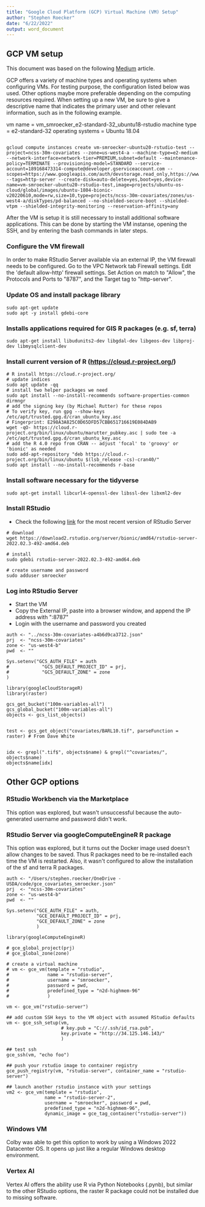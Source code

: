 ```yaml
---
title: "Google Cloud Platform (GCP) Virtual Machine (VM) Setup"
author: "Stephen Roecker"
date: "6/22/2022"
output: word_document
---
```


## GCP VM setup

This document was based on the following [Medium](https://medium.com/analytics-vidhya/running-r-rstudio-in-a-gcp-vm-21a8458ef086) article.

GCP offers a variety of machine types and operating systems when configuring VMs. For testing purpose, the configuration listed below was used. Other options maybe more preferable depending on the computing resources required. When setting up a new VM, be sure to give a descriptive name that indicates the primary user and other relevant information, such as in the following example.

vm name = vm_smroecker_e2-standard-32_ubuntu18-rstudio machine type = e2-standard-32 operating systems = Ubuntu 18.04

```{bash}

gcloud compute instances create vm-smroecker-ubuntu20-rstudio-test --project=ncss-30m-covariates --zone=us-west4-a --machine-type=e2-medium --network-interface=network-tier=PREMIUM,subnet=default --maintenance-policy=TERMINATE --provisioning-model=STANDARD --service-account=189168473314-compute@developer.gserviceaccount.com --scopes=https://www.googleapis.com/auth/devstorage.read_only,https://www.googleapis.com/auth/logging.write,https://www.googleapis.com/auth/monitoring.write,https://www.googleapis.com/auth/servicecontrol,https://www.googleapis.com/auth/service.management.readonly,https://www.googleapis.com/auth/trace.append --tags=http-server --create-disk=auto-delete=yes,boot=yes,device-name=vm-smroecker-ubuntu20-rstudio-test,image=projects/ubuntu-os-cloud/global/images/ubuntu-1804-bionic-v20220610,mode=rw,size=10,type=projects/ncss-30m-covariates/zones/us-west4-a/diskTypes/pd-balanced --no-shielded-secure-boot --shielded-vtpm --shielded-integrity-monitoring --reservation-affinity=any

```

After the VM is setup it is still necessary to install additional software applications. This can be done by starting the VM instanse, opening the SSH, and by entering the bash commands in later steps.

### Configure the VM firewall

In order to make RStudio Server available via an external IP, the VM firewall needs to be configured. Go to the VPC Network tab Firewall settings. Edit the 'default allow-http' firewall settings. Set Action on match to "Allow", the Protocols and Ports to "8787", and the Target tag to "http-server".

### Update OS and install package library

```{bash}
sudo apt-get update
sudo apt -y install gdebi-core
```

### Installs applications required for GIS R packages (e.g. sf, terra)

```{bash}
sudo apt-get install libudunits2-dev libgdal-dev libgeos-dev libproj-dev libmysqlclient-dev 
```

### Install current version of R (<https://cloud.r-project.org/>)

```{bash}
# R install https://cloud.r-project.org/
# update indices
sudo apt update -qq
# install two helper packages we need
sudo apt install --no-install-recommends software-properties-common dirmngr
# add the signing key (by Michael Rutter) for these repos
# To verify key, run gpg --show-keys /etc/apt/trusted.gpg.d/cran_ubuntu_key.asc 
# Fingerprint: E298A3A825C0D65DFD57CBB651716619E084DAB9
wget -qO- https://cloud.r-project.org/bin/linux/ubuntu/marutter_pubkey.asc | sudo tee -a /etc/apt/trusted.gpg.d/cran_ubuntu_key.asc
# add the R 4.0 repo from CRAN -- adjust 'focal' to 'groovy' or 'bionic' as needed
sudo add-apt-repository "deb https://cloud.r-project.org/bin/linux/ubuntu $(lsb_release -cs)-cran40/"
sudo apt install --no-install-recommends r-base
```

### Install software necessary for the tidyverse

```{bash}
sudo apt-get install libcurl4-openssl-dev libssl-dev libxml2-dev
```

### Install RStudio 

-   Check the following [link](https://www.rstudio.com/products/rstudio/download-server/debian-ubuntu/) for the most recent version of RStudio Server

```{bash}
# download
wget https://download2.rstudio.org/server/bionic/amd64/rstudio-server-2022.02.3-492-amd64.deb

# install
sudo gdebi rstudio-server-2022.02.3-492-amd64.deb

# create username and password
sudo adduser smroecker
```

### Log into RStudio Server

-   Start the VM
-   Copy the External IP, paste into a browser window, and append the IP address with ":8787"
-   Login with the username and password you created

```{r}
auth <- "../ncss-30m-covariates-a4b6d9ca3712.json"
prj  <- "ncss-30m-covariates"
zone <- "us-west4-b"
pwd  <- ""

Sys.setenv("GCS_AUTH_FILE" = auth
#            "GCS_DEFAULT_PROJECT_ID" = prj,
#            "GCS_DEFAULT_ZONE" = zone
)

library(googleCloudStorageR)
library(raster)

gcs_get_bucket("100m-variables-all")
gcs_global_bucket("100m-variables-all")
objects <- gcs_list_objects()


test <- gcs_get_object("covariates/BARL10.tif", parseFunction = raster) # From Dave White


idx <- grepl(".tif$", objects$name) & grepl("^covariates/", objects$name)
objects$name[idx]
```


## Other GCP options

### RStudio Workbench via the Marketplace

This option was explored, but wasn't unsuccessful because the auto-generated username and password didn't work.

### RStudio Server via googleComputeEngineR R package

This option was explored, but it turns out the Docker image used doesn't allow changes to be saved. Thus R packages need to be re-installed each time the VM is restarted. Also, it wasn't configured to allow the installation of the sf and terra R packages.

```{r}
auth <- "/Users/stephen.roecker/OneDrive - USDA/code/gce_covariates_smroecker.json"
prj  <- "ncss-30m-covariates"
zone <- "us-west4-b"
pwd  <- ""

Sys.setenv("GCE_AUTH_FILE" = auth,
           "GCE_DEFAULT_PROJECT_ID" = prj,
           "GCE_DEFAULT_ZONE" = zone
           )

library(googleComputeEngineR)

# gce_global_project(prj)
# gce_global_zone(zone)

# create a virtual machine
# vm <- gce_vm(template = "rstudio",
#              name = "rstudio-server",
#              username = "smroecker", 
#              password = pwd,
#              predefined_type = "n2d-highmem-96"
#              )

vm <- gce_vm("rstudio-server")

## add custom SSH keys to the VM object with assumed RStudio defaults
vm <- gce_ssh_setup(vm, 
                    # key.pub = "C://.ssh/id_rsa.pub",
                    key.private = "http://34.125.146.143/"
                    )

## test ssh
gce_ssh(vm, "echo foo")

## push your rstudio image to container registry
gce_push_registry(vm, "rstudio-server", container_name = "rstudio-server")

## launch another rstudio instance with your settings
vm2 <- gce_vm(template = "rstudio",
              name = "rstudio-server-2",
              username = "smroecker", password = pwd,
              predefined_type = "n2d-highmem-96",
              dynamic_image = gce_tag_container("rstudio-server"))

```

### Windows VM

Colby was able to get this option to work by using a Windows 2022 Datacenter OS. It opens up just like a regular Windows desktop environment.


### Vertex AI

Vertex AI offers the ability use R via Python Notebooks (.pynb), but similar to the other RStudio options, the raster R package could not be installed due to missing software.

